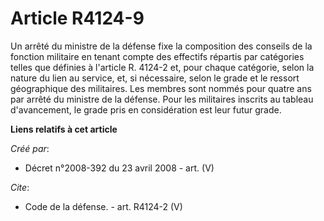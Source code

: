 # Article R4124-9

Un arrêté du ministre de la défense fixe la composition des conseils de la fonction militaire en tenant compte des effectifs
répartis par catégories telles que définies à l'article R. 4124-2 et, pour chaque catégorie, selon la nature du lien au
service, et, si nécessaire, selon le grade et le ressort géographique des militaires. Les membres sont nommés pour quatre ans
par arrêté du ministre de la défense. Pour les militaires inscrits au tableau d'avancement, le grade pris en considération
est leur futur grade.

**Liens relatifs à cet article**

_Créé par_:

  - Décret n°2008-392 du 23 avril 2008 - art. (V)

_Cite_:

  - Code de la défense. - art. R4124-2 (V)
